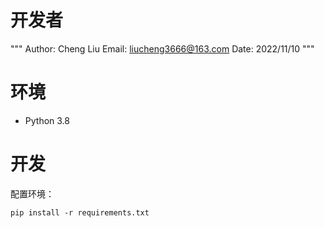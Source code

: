 # 开发者
"""
Author: Cheng Liu
Email: liucheng3666@163.com
Date: 2022/11/10
"""

# 环境
- Python 3.8

# 开发

配置环境：

```shell
pip install -r requirements.txt
```
